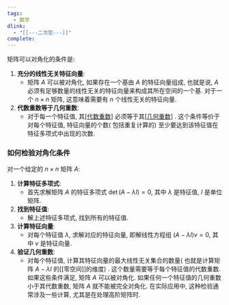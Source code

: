 ```yaml
---
tags:
  - 数学
dlink:
  - "[[---二次型---]]"
complete:
---
```

矩阵可以对角化的条件是: 
1. **充分的线性无关特征向量**: 
   - 矩阵 $A$ 可以被对角化, 如果存在一个基由 $A$ 的特征向量组成, 也就是说, $A$ 必须有足够数量的线性无关的特征向量来构成其所在空间的一个基. 对于一个 $n \times n$ 矩阵, 这意味着需要有 $n$ 个线性无关的特征向量. 
2. **代数重数等于几何重数**: 
   - 对于每一个特征值, 其[[代数重数]]( 在特征多项式中的重复次数) 必须等于其[[几何重数]]( 对应特征值的特征向量所构成的空间的维数) . 这个条件等价于对每个特征值, 特征向量的个数( 包括重复计算的) 至少要达到该特征值在特征多项式中出现的次数. 
### 如何检验对角化条件
对一个给定的 $n \times n$ 矩阵 $A$: 
1. **计算特征多项式**: 
   - 首先求解矩阵 $A$ 的特征多项式 $\det(A - \lambda I) = 0$, 其中 $\lambda$ 是特征值, $I$ 是单位矩阵. 
2. **找到特征值**: 
   - 解上述特征多项式, 找到所有的特征值. 
3. **计算特征向量**: 
   - 对每个特征值 $\lambda$, 求解对应的特征向量, 即解线性方程组 $(A - \lambda I){v} = {0}$, 其中 ${v}$ 是特征向量. 
4. **验证几何重数**: 
   - 对每个特征值, 计算其特征向量的最大线性无关集合的数量( 也就是计算矩阵 $A - \lambda I$ 的[[零空间]]的维度) . 这个数量需要等于每个特征值的代数重数. 
如果这些条件满足, 矩阵 $A$ 可以被对角化. 如果任何一个特征值的几何重数小于其代数重数, 矩阵 $A$ 就不能被完全对角化. 在实际应用中, 这种检验通常涉及一些计算, 尤其是在处理高阶矩阵时. 